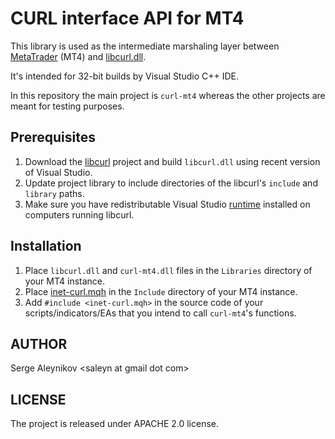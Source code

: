 # CURL interface API for MT4 #

This library is used as the intermediate marshaling layer between
[MetaTrader](https://www.metatrader4.com/en/download) (MT4)
and [libcurl.dll](https://curl.haxx.se/libcurl).

It's intended for 32-bit builds by Visual Studio C++ IDE.

In this repository the main project is `curl-mt4` whereas the
other projects are meant for testing purposes.

## Prerequisites ##

1. Download the [libcurl](https://curl.haxx.se/libcurl) project
   and build `libcurl.dll` using recent version of Visual Studio.
2. Update project library to include directories of the
   libcurl's `include` and `library` paths.
3. Make sure you have redistributable Visual Studio
   [runtime](https://support.microsoft.com/en-us/help/2977003/the-latest-supported-visual-c-downloads)
   installed on computers running libcurl.

## Installation ##

1. Place `libcurl.dll` and `curl-mt4.dll` files in the `Libraries` directory
   of your MT4 instance.
2. Place [inet-curl.mqh](https://github.com/saleyn/curl-mt4/blob/master/curl-mt4/MT4/inet-curl.mqh)
   in the `Include` directory of your MT4 instance.
3. Add `#include <inet-curl.mqh>` in the source code of your scripts/indicators/EAs
   that you intend to call `curl-mt4`'s functions.

## AUTHOR ##

Serge Aleynikov &lt;saleyn at gmail dot com&gt;

## LICENSE ##

The project is released under APACHE 2.0 license.
